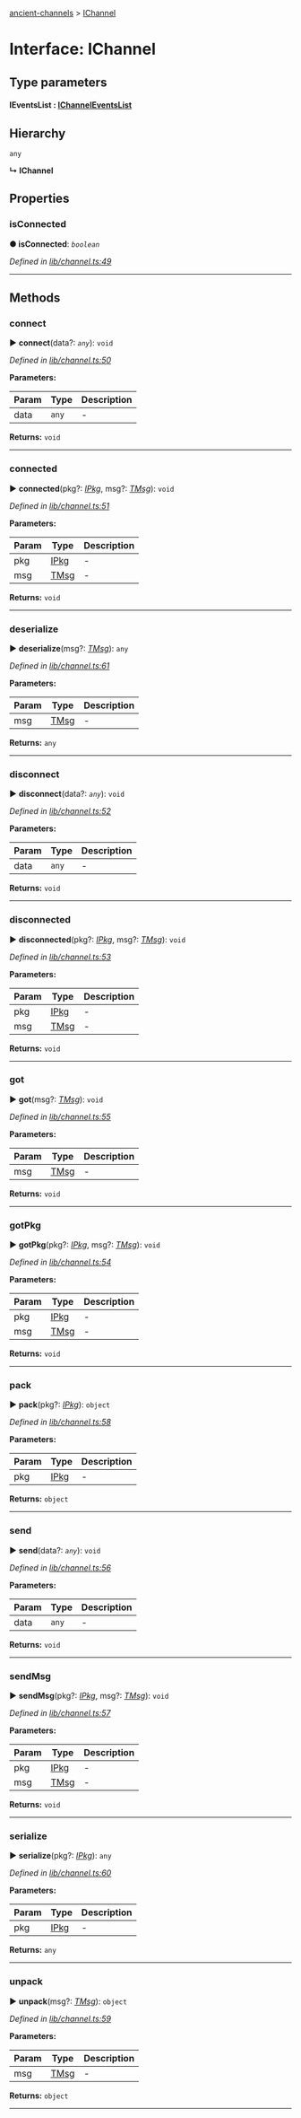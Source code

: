 [ancient-channels](../README.md) > [IChannel](../interfaces/ichannel.md)



# Interface: IChannel

## Type parameters
#### IEventsList :  [IChannelEventsList](ichanneleventslist.md)
## Hierarchy


 `any`

**↳ IChannel**








## Properties
<a id="isconnected"></a>

###  isConnected

**●  isConnected**:  *`boolean`* 

*Defined in [lib/channel.ts:49](https://github.com/AncientSouls/Channels/blob/c946d43/src/lib/channel.ts#L49)*





___


## Methods
<a id="connect"></a>

###  connect

► **connect**(data?: *`any`*): `void`



*Defined in [lib/channel.ts:50](https://github.com/AncientSouls/Channels/blob/c946d43/src/lib/channel.ts#L50)*



**Parameters:**

| Param | Type | Description |
| ------ | ------ | ------ |
| data | `any`   |  - |





**Returns:** `void`





___

<a id="connected"></a>

###  connected

► **connected**(pkg?: *[IPkg](ipkg.md)*, msg?: *[TMsg](../#tmsg)*): `void`



*Defined in [lib/channel.ts:51](https://github.com/AncientSouls/Channels/blob/c946d43/src/lib/channel.ts#L51)*



**Parameters:**

| Param | Type | Description |
| ------ | ------ | ------ |
| pkg | [IPkg](ipkg.md)   |  - |
| msg | [TMsg](../#tmsg)   |  - |





**Returns:** `void`





___

<a id="deserialize"></a>

###  deserialize

► **deserialize**(msg?: *[TMsg](../#tmsg)*): `any`



*Defined in [lib/channel.ts:61](https://github.com/AncientSouls/Channels/blob/c946d43/src/lib/channel.ts#L61)*



**Parameters:**

| Param | Type | Description |
| ------ | ------ | ------ |
| msg | [TMsg](../#tmsg)   |  - |





**Returns:** `any`





___

<a id="disconnect"></a>

###  disconnect

► **disconnect**(data?: *`any`*): `void`



*Defined in [lib/channel.ts:52](https://github.com/AncientSouls/Channels/blob/c946d43/src/lib/channel.ts#L52)*



**Parameters:**

| Param | Type | Description |
| ------ | ------ | ------ |
| data | `any`   |  - |





**Returns:** `void`





___

<a id="disconnected"></a>

###  disconnected

► **disconnected**(pkg?: *[IPkg](ipkg.md)*, msg?: *[TMsg](../#tmsg)*): `void`



*Defined in [lib/channel.ts:53](https://github.com/AncientSouls/Channels/blob/c946d43/src/lib/channel.ts#L53)*



**Parameters:**

| Param | Type | Description |
| ------ | ------ | ------ |
| pkg | [IPkg](ipkg.md)   |  - |
| msg | [TMsg](../#tmsg)   |  - |





**Returns:** `void`





___

<a id="got"></a>

###  got

► **got**(msg?: *[TMsg](../#tmsg)*): `void`



*Defined in [lib/channel.ts:55](https://github.com/AncientSouls/Channels/blob/c946d43/src/lib/channel.ts#L55)*



**Parameters:**

| Param | Type | Description |
| ------ | ------ | ------ |
| msg | [TMsg](../#tmsg)   |  - |





**Returns:** `void`





___

<a id="gotpkg"></a>

###  gotPkg

► **gotPkg**(pkg?: *[IPkg](ipkg.md)*, msg?: *[TMsg](../#tmsg)*): `void`



*Defined in [lib/channel.ts:54](https://github.com/AncientSouls/Channels/blob/c946d43/src/lib/channel.ts#L54)*



**Parameters:**

| Param | Type | Description |
| ------ | ------ | ------ |
| pkg | [IPkg](ipkg.md)   |  - |
| msg | [TMsg](../#tmsg)   |  - |





**Returns:** `void`





___

<a id="pack"></a>

###  pack

► **pack**(pkg?: *[IPkg](ipkg.md)*): `object`



*Defined in [lib/channel.ts:58](https://github.com/AncientSouls/Channels/blob/c946d43/src/lib/channel.ts#L58)*



**Parameters:**

| Param | Type | Description |
| ------ | ------ | ------ |
| pkg | [IPkg](ipkg.md)   |  - |





**Returns:** `object`





___

<a id="send"></a>

###  send

► **send**(data?: *`any`*): `void`



*Defined in [lib/channel.ts:56](https://github.com/AncientSouls/Channels/blob/c946d43/src/lib/channel.ts#L56)*



**Parameters:**

| Param | Type | Description |
| ------ | ------ | ------ |
| data | `any`   |  - |





**Returns:** `void`





___

<a id="sendmsg"></a>

###  sendMsg

► **sendMsg**(pkg?: *[IPkg](ipkg.md)*, msg?: *[TMsg](../#tmsg)*): `void`



*Defined in [lib/channel.ts:57](https://github.com/AncientSouls/Channels/blob/c946d43/src/lib/channel.ts#L57)*



**Parameters:**

| Param | Type | Description |
| ------ | ------ | ------ |
| pkg | [IPkg](ipkg.md)   |  - |
| msg | [TMsg](../#tmsg)   |  - |





**Returns:** `void`





___

<a id="serialize"></a>

###  serialize

► **serialize**(pkg?: *[IPkg](ipkg.md)*): `any`



*Defined in [lib/channel.ts:60](https://github.com/AncientSouls/Channels/blob/c946d43/src/lib/channel.ts#L60)*



**Parameters:**

| Param | Type | Description |
| ------ | ------ | ------ |
| pkg | [IPkg](ipkg.md)   |  - |





**Returns:** `any`





___

<a id="unpack"></a>

###  unpack

► **unpack**(msg?: *[TMsg](../#tmsg)*): `object`



*Defined in [lib/channel.ts:59](https://github.com/AncientSouls/Channels/blob/c946d43/src/lib/channel.ts#L59)*



**Parameters:**

| Param | Type | Description |
| ------ | ------ | ------ |
| msg | [TMsg](../#tmsg)   |  - |





**Returns:** `object`





___


